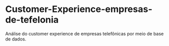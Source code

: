 # Customer-Experience-empresas-de-tefelonia
Análise do customer experience de empresas telefônicas por meio de base de dados.
